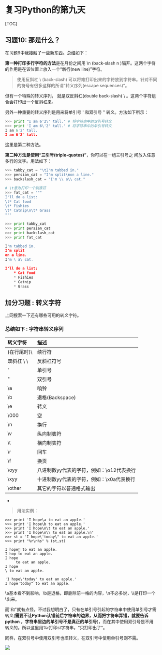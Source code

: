 # 复习Python的第九天
[TOC]

## 习题10: 那是什么？ 
在习题9中我接触了一些新东西。总结如下：

**第一种打印多行字符的方法**是在月份之间用 \n (back-slash n )隔开。这两个字符的作用是在该位置上放入一个“新行(new line)”字符。 

> 使用反斜杠 \ (back-slash) 可以将难打印出来的字符放到字符串。针对不同的符号有很多这样的所谓“转义序列(escape sequences)”。

但有一个特殊的转义序列， 就是双反斜杠(double back-slash) \\ 。这两个字符组合会打印出一个反斜杠来。

另外一种重要的转义序列是用来将单引号 ' 和双引号 " 转义。方法如下所示：
```python
>>> print "I am 6'2\" tall." # 将字符串中的双引号转义
>>> print 'I am 6\'2" tall.' # 将字符串中的单引号转义
I am 6'2" tall.
I am 6'2" tall.
```
这里是第二种方法。

**第二种方法是使用“三引号(triple-quotes)”**，你可以在一组三引号之 间放入任意多行的文字。用法如下：
```python
>>> tabby_cat = "\tI'm tabbed in."
>>> persian_cat = "I'm split\non a line."
>>> backslash_cat = "I'm \\ a\\ cat."

# \t意为打印一个制表符
>>> fat_cat = """
I'll do a list:
\t* Cat food            
\t* Fishies
\t* Catnip\n\t* Grass 
"""

>>> print tabby_cat
>>> print persian_cat
>>> print backslash_cat
>>> print fat_cat

I'm tabbed in.
I'm split
on a line.
I'm \ a\ cat.

I'll do a list:
	* Cat food
	* Fishies
	* Catnip
	* Grass
```

## 加分习题  : 转义字符

上网搜索一下还有哪些可用的转义字符。

### 总结如下  : 字符串转义序列
|   转义字符     |          	  描述
|:------------------|:-----------------------------
| (在行尾时)\	    |              续行符
|  双斜杠 \ \	         |              反斜杠符号
| \'	         |              单引号
| \"	         |              双引号
| \a	         |              响铃
| \b	         |           退格(Backspace)
| \e	         |               转义
| \000	         |             空
| \n	         |               换行
| \v	         |             纵向制表符
| \t	         |             横向制表符
| \r	         |                 回车
| \f	         |                换页
| \oyy	         |   八进制数yy代表的字符，例如：\o12代表换行
| \xyy	         |   十进制数yy代表的字符，例如：\x0a代表换行
| \other	      |          其它的字符以普通格式输出


-
> 用法实例：
```
>>> print 'I hope\a to eat an apple.'
>>> print 'I hope\b to eat an apple.'
>>> print 'I hope\n\t to eat an apple.'
>>> print 'I hope\n\\ to eat an apple.\n'
>>> st = 'I hope\'today\" to eat an apple.'
>>> print "%r\n%s" % (st,st)

I hope to eat an apple.
I hop to eat an apple.
I hope
	 to eat an apple.
I hope
\ to eat an apple.

'I hope\'today" to eat an apple.'
I hope'today" to eat an apple.
```
\a基本看不到影响，\b是退格，即删除前一格的内容，\n不必多说，\\\是打印一个\出来。

而\'和\"就有点怪，不过我想明白了，只有在单引号引起的字符串中使用单引号才需转义(**需要不让Python认错前后字符串的边界，从而把字符串弄错，就要告诉 python ，字符串里边的单引号不是真正的单引号**)，而在其中使用双引号是不用转义的，所以这里用%r打印st字符串，\"只打印出了"。

同样，在双引号中使用双引号也须转义，在双引号中使用单引号则不需。

![](http://img2.imgtn.bdimg.com/it/u=280209502,1999290580&fm=27&gp=0.jpg)